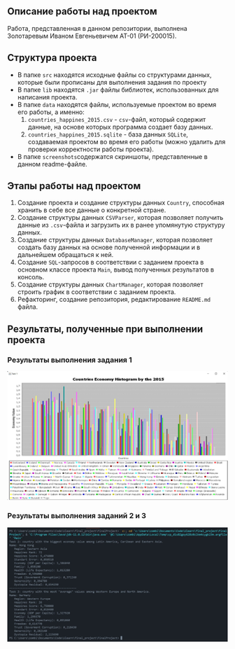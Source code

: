 ## Описание работы над проектом
Работа, представленная в данном репозитории, выполнена Золотаревым Иваном Евгеньевичем АТ-01 (РИ-200015).
## Структура проекта
 - В папке `src` находятся исходные файлы со структурами данных, которые были прописаны для выполнения задания по проекту
 - В папке `lib` находятся `.jar` файлы библиотек, использованных для написания проекта.
 - В папке `data` находятся файлы, используемые проектом во время его работы, а именно:
    1. `countries_happines_2015.csv` - `csv`-файл, который содержит данные, на основе которых программа создает базу данных.
    2. `countries_happines_2015.sqlite` - база данных `SQLite`, создаваемая проектом во время его работы (можно удалить для проверки корректности работы проекта).
 - В папке `screenshots`содержатся скриншоты, представленные в данном readme-файле.
 ## Этапы работы над проектом
 1. Создание проекта и создание структуры данных `Country`, способная хранить в себе все данные о конкретной стране.
 2. Создание структуры данных `CSVParser`, которая позволяет получить данные из `.csv`-файла и загрузить их в ранее упомянутую структуру данных.
 3. Создание структуры данных `DatabaseManager`, которая позволяет создать базу данных на основе полученной информации и в дальнейшем обращаться к ней.
 4. Создание `SQL`-запросов в соответствии с заданием проекта в основном классе проекта `Main`, вывод полученных результатов в консоль.
 5. Создание структуры данных `ChartManager`, которая позволяет строить график в соответствии с заданием проекта.
 6. Рефакторинг, создание репозитория, редактирование `README.md` файла.
 ## Результаты, полученные при выполнении проекта
 ### Результаты выполнения задания 1
 ![alt text](screenshots/task1_result.jpg "Результаты, полученные при выполнении задания 1")
 ### Результаты выполнения заданий 2 и 3
 ![alt text](screenshots/task2and3_result.jpg "Результаты, полученные при выполнении заданий 2 и 3")